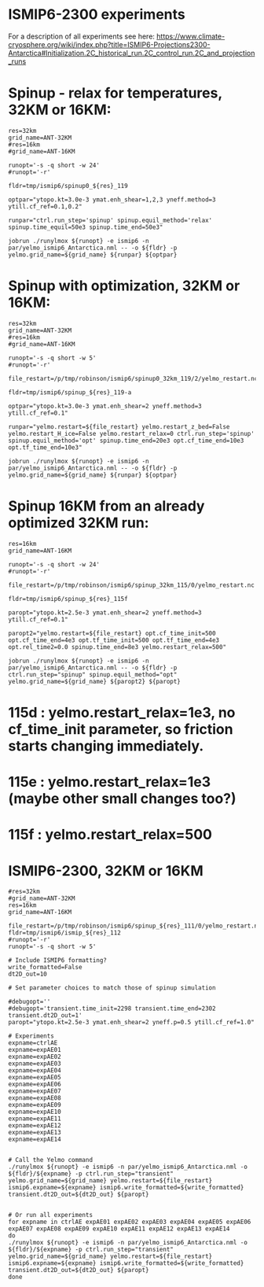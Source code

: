 # ISMIP6-2300 experiments

For a description of all experiments see here:
https://www.climate-cryosphere.org/wiki/index.php?title=ISMIP6-Projections2300-Antarctica#Initialization.2C_historical_run.2C_control_run.2C_and_projection_runs

# Spinup - relax for temperatures, 32KM or 16KM:
```
res=32km
grid_name=ANT-32KM
#res=16km
#grid_name=ANT-16KM

runopt='-s -q short -w 24'
#runopt='-r'

fldr=tmp/ismip6/spinup0_${res}_119

optpar="ytopo.kt=3.0e-3 ymat.enh_shear=1,2,3 yneff.method=3 ytill.cf_ref=0.1,0.2"

runpar="ctrl.run_step='spinup' spinup.equil_method='relax' spinup.time_equil=50e3 spinup.time_end=50e3"

jobrun ./runylmox ${runopt} -e ismip6 -n par/yelmo_ismip6_Antarctica.nml -- -o ${fldr} -p yelmo.grid_name=${grid_name} ${runpar} ${optpar}

```

# Spinup with optimization, 32KM or 16KM:
```
res=32km
grid_name=ANT-32KM
#res=16km
#grid_name=ANT-16KM

runopt='-s -q short -w 5'
#runopt='-r'

file_restart=/p/tmp/robinson/ismip6/spinup0_32km_119/2/yelmo_restart.nc

fldr=tmp/ismip6/spinup_${res}_119-a

optpar="ytopo.kt=3.0e-3 ymat.enh_shear=2 yneff.method=3 ytill.cf_ref=0.1"

runpar="yelmo.restart=${file_restart} yelmo.restart_z_bed=False yelmo.restart_H_ice=False yelmo.restart_relax=0 ctrl.run_step='spinup' spinup.equil_method='opt' spinup.time_end=20e3 opt.cf_time_end=10e3 opt.tf_time_end=10e3"

jobrun ./runylmox ${runopt} -e ismip6 -n par/yelmo_ismip6_Antarctica.nml -- -o ${fldr} -p yelmo.grid_name=${grid_name} ${runpar} ${optpar}

```

# Spinup 16KM from an already optimized 32KM run:
```
res=16km
grid_name=ANT-16KM

runopt='-s -q short -w 24'
#runopt='-r'

file_restart=/p/tmp/robinson/ismip6/spinup_32km_115/0/yelmo_restart.nc

fldr=tmp/ismip6/spinup_${res}_115f

paropt="ytopo.kt=2.5e-3 ymat.enh_shear=2 yneff.method=3 ytill.cf_ref=0.1"

paropt2="yelmo.restart=${file_restart} opt.cf_time_init=500 opt.cf_time_end=4e3 opt.tf_time_init=500 opt.tf_time_end=4e3 opt.rel_time2=0.0 spinup.time_end=8e3 yelmo.restart_relax=500"

jobrun ./runylmox ${runopt} -e ismip6 -n par/yelmo_ismip6_Antarctica.nml -- -o ${fldr} -p ctrl.run_step="spinup" spinup.equil_method="opt" yelmo.grid_name=${grid_name} ${paropt2} ${paropt}

```

# 115d : yelmo.restart_relax=1e3, no cf_time_init parameter, so friction starts changing immediately.

# 115e : yelmo.restart_relax=1e3 (maybe other small changes too?)
# 115f : yelmo.restart_relax=500


# ISMIP6-2300, 32KM or 16KM
```
#res=32km
#grid_name=ANT-32KM
res=16km
grid_name=ANT-16KM

file_restart=/p/tmp/robinson/ismip6/spinup_${res}_111/0/yelmo_restart.nc
fldr=tmp/ismip6/ismip_${res}_112
#runopt='-r'
runopt='-s -q short -w 5'

# Include ISMIP6 formatting?
write_formatted=False 
dt2D_out=10

# Set parameter choices to match those of spinup simulation

#debugopt=''
#debugopt='transient.time_init=2298 transient.time_end=2302 transient.dt2D_out=1'
paropt="ytopo.kt=2.5e-3 ymat.enh_shear=2 yneff.p=0.5 ytill.cf_ref=1.0"

# Experiments
expname=ctrlAE
expname=expAE01
expname=expAE02
expname=expAE03
expname=expAE04
expname=expAE05
expname=expAE06
expname=expAE07
expname=expAE08
expname=expAE09
expname=expAE10
expname=expAE11
expname=expAE12
expname=expAE13
expname=expAE14


# Call the Yelmo command
./runylmox ${runopt} -e ismip6 -n par/yelmo_ismip6_Antarctica.nml -o ${fldr}/${expname} -p ctrl.run_step="transient" yelmo.grid_name=${grid_name} yelmo.restart=${file_restart} ismip6.expname=${expname} ismip6.write_formatted=${write_formatted} transient.dt2D_out=${dt2D_out} ${paropt}


# Or run all experiments
for expname in ctrlAE expAE01 expAE02 expAE03 expAE04 expAE05 expAE06 expAE07 expAE08 expAE09 expAE10 expAE11 expAE12 expAE13 expAE14
do
./runylmox ${runopt} -e ismip6 -n par/yelmo_ismip6_Antarctica.nml -o ${fldr}/${expname} -p ctrl.run_step="transient" yelmo.grid_name=${grid_name} yelmo.restart=${file_restart} ismip6.expname=${expname} ismip6.write_formatted=${write_formatted} transient.dt2D_out=${dt2D_out} ${paropt}
done


```
